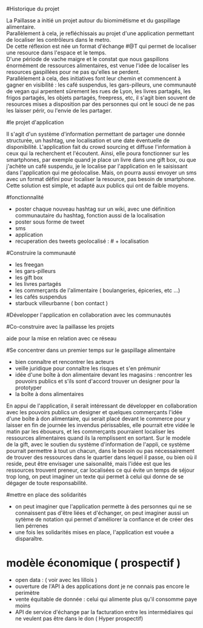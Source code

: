 #Historique du projet

La Paillasse a initié un projet autour du biomimétisme et du gaspillage alimentaire.  
Parallèlement à cela, je refléchissais au projet d'une application permettant de localiser les contrôleurs dans le metro.  
De cette réflexion est née un format d'échange #@T qui permet de localiser une resource dans l'espace et le temps.  
D'une période de vache maigre et le constat que nous gaspillons énormément de ressources alimentaires, est venue l'idée de localiser les resources gaspillées pour ne pas qu'elles se perdent.  
Parallèlement à cela, des initiatives font leur chemin et commencent à gagner en visibilité : les café suspendus, les gars-pilleurs, une communauté de vegan qui arpentent sûrement les rues de Lyon, les livres partagés, les frigos partagés, les objets partagés, freepress, etc, il s'agit bien souvent de resources mises a disposition par des personnes qui ont le souci de ne pas les laisser périr, ou l'envie de les partager. 

#le projet d'application 

Il s'agit d'un système d'information permettant de partager une donnée structurée, un hashtag, une localisation et une date éventuelle de disponibilité. L'application fait du crowd sourcing et diffuse l'information à ceux qui la recherchent et l'écoutent. Ainsi, elle poura fonctionner sur les smartphones, par exemple quand je place un livre dans une gift box, ou que j'achète un café suspendu, je le localise par l'application en le saisissant dans l'application qui me géolocalise. Mais, on pourra aussi envoyer un sms avec un format défini pour localiser la resource, pas besoin de smartphone. Cette solution est simple, et adapté aux publics qui ont de faible moyens. 

#fonctionnalité

* poster chaque nouveau hashtag sur un wiki, avec une définition communautaire du hashtag, fonction aussi de la localisation
* poster sous forme de tweet 
* sms 
* application
* recuperation des tweets geolocalisé : # + localisation

#Construire la communauté

* les freegan
* les gars-pilleurs
* les gift box 
* les livres partagés
* les commerçants de l'alimentaire ( boulangeries, épiceries, etc ...)
* les cafés suspendus
* starbuck villeurbanne ( bon contact )

#Développer l'application en collaboration avec les communautés 

#Co-construire avec la paillasse les projets 

aide pour la mise en relation avec ce réseau 

#Se concentrer dans un premier temps sur le gaspillage alimentaire 

* bien connaître et rencontrer les acteurs
* veille juridique pour connaître les risques et s'en prémunir 
* idée d'une boîte à don alimentaire devant les magasins : rencontrer les pouvoirs publics et s'ils sont d'accord trouver un designer pour la prototyper 
* la boîte à dons alimentaires

En appui de l'application, il serait intéressant de développer en collaboration avec les pouvoirs publics un designer et quelques commerçants l'idée d'une boîte à don alimentaire, qui serait placé devant le commerce pour y laisser en fin de journée les invendus périssables, elle pourrait etre vidée le matin par les éboueurs, et les commerçants pourraient localiser les ressources alimentaires quand ils la remplissent en sortant. Sur le modele de la gift, avec le soutien du système d'information de l'appli, ce système pourrait permettre à tout un chacun, dans le besoin ou pas nécessairement de trouver des ressources dans le quartier dans lequel il passe, ou bien où il reside, peut être envisager une saisonalité, mais l'idée est que les ressources trouvent preneur, car localisées ce qui évite un temps de séjour trop long, on peut imaginer un texte qui permet à celui qui donne de se dégager de toute responsabilité.

#mettre en place des solidarités 

* on peut imaginer que l'application permette à des personnes qui ne se connaissent pas d'être liées et d'échanger, on peut imaginer aussi un sytème de notation qui permet d'améliorer la confiance et de créer des lien pérrenes
* une fois les solidarités mises en place, l'application est vouée a disparaître. 

# modèle économique ( prospectif )

* open data : ( voir avec les lillois )
* ouverture de l'API à des applications dont je ne connais pas encore le perimètre
* vente équitable de donnée  : celui qui alimente plus qu'il consomme paye moins
* API de service d'échange par la facturation entre les intermédiaires qui ne veulent pas être dans le don ( Hyper prospectif) 
